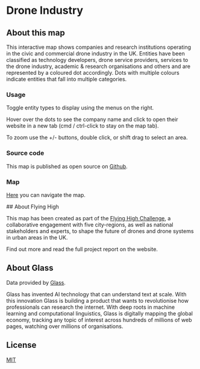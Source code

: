 # Drone Industry

## About this map

This interactive map shows companies and research institutions operating in the civic and commercial drone industry in the UK. Entities have been classified as technology developers, drone service providers, services to the drone industry, academic & research organisations and others and are represented by a coloured dot accordingly. Dots with multiple colours indicate entities that fall into multiple categories.

### Usage

Toggle entity types to display using the menus on the right.

Hover over the dots to see the company name and click to open their website in a new tab (cmd / ctrl-click to stay on the map tab).

To zoom use the +/- buttons, double click, or shift drag to select an area.

### Source code

This map is published as open source on [Github](https://github.com/nestauk/drone_industry/tree/pre-release-1).


### Map

[Here](https://nestauk.github.io/drone_industry/embedded) you can navigate the map.


## About Flying High

This map has been created as part of the [Flying High Challenge](http://flyinghigh.challenges.org), a collaborative engagement with five city-regions, as well as national stakeholders and experts, to shape the future of drones and drone systems in urban areas in the UK.

Find out more and read the full project report on the website.


## About Glass

Data provided by [Glass](https://glass.ai).

Glass has invented AI technology that can understand text at scale. With this innovation Glass is building a product that wants to revolutionise how professionals can research the internet. With deep roots in machine learning and computational linguistics, Glass is digitally mapping the global economy, tracking any topic of interest across hundreds of millions of web pages, watching over millions of organisations.


## License

[MIT](./LICENSE)
